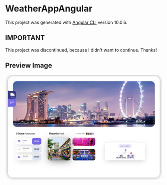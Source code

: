 # WeatherAppAngular

This project was generated with [Angular CLI](https://github.com/angular/angular-cli) version 10.0.6.

## IMPORTANT
This project was discontinued, because I didn't want to continue. Thanks!

## Preview Image
<img src="./src/assets/preview.png" />
